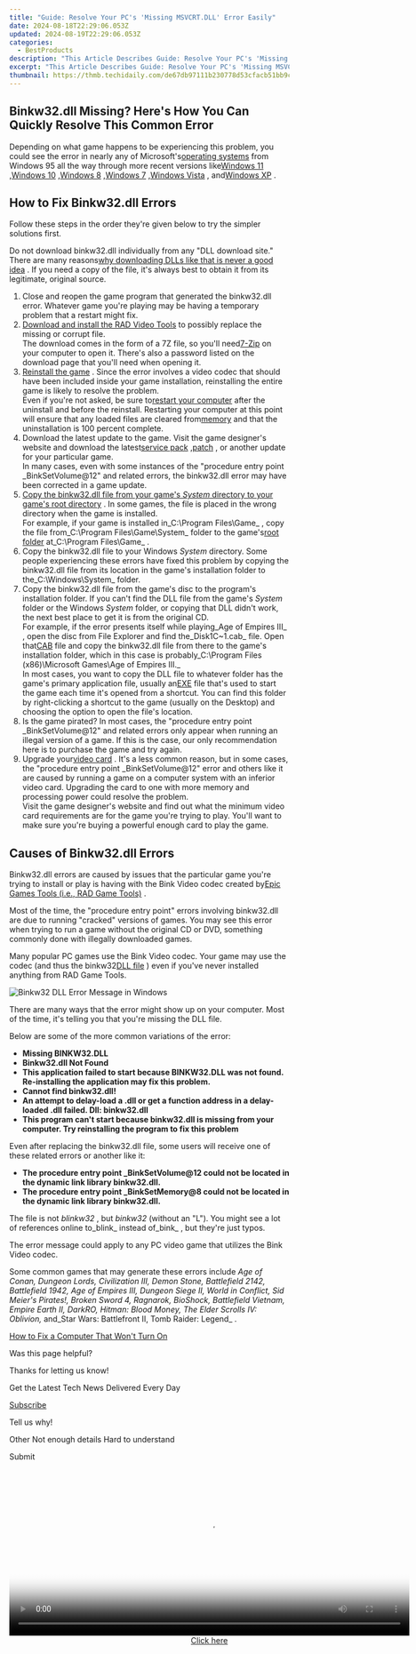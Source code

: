 ```yaml
---
title: "Guide: Resolve Your PC's 'Missing MSVCRT.DLL' Error Easily"
date: 2024-08-18T22:29:06.053Z
updated: 2024-08-19T22:29:06.053Z
categories:
  - BestProducts
description: "This Article Describes Guide: Resolve Your PC's 'Missing MSVCRT.DLL' Error Easily"
excerpt: "This Article Describes Guide: Resolve Your PC's 'Missing MSVCRT.DLL' Error Easily"
thumbnail: https://thmb.techidaily.com/de67db97111b230778d53cfacb51bb9c7a1356b2082aff96997373a5633f37e3.jpg
---
```


## Binkw32.dll Missing? Here's How You Can Quickly Resolve This Common Error
 Depending on what game happens to be experiencing this problem, you could see the error in nearly any of Microsoft's[operating systems](https://www.lifewire.com/operating-systems-2625912) from Windows 95 all the way through more recent versions like[Windows 11](https://www.lifewire.com/windows-11-5188930) ,[Windows 10](https://www.lifewire.com/windows-10-2626217) ,[Windows 8](https://www.lifewire.com/windows-8-2626235) ,[Windows 7](https://www.lifewire.com/windows-7-2626265) ,[Windows Vista](https://www.lifewire.com/windows-vista-2626311) , and[Windows XP](https://www.lifewire.com/windows-xp-2626354) .  

## How to Fix Binkw32.dll Errors

 Follow these steps in the order they're given below to try the simpler solutions first.  

 Do not download binkw32.dll individually from any "DLL download site." There are many reasons[why downloading DLLs like that is never a good idea](https://www.lifewire.com/important-reasons-not-to-download-dll-files-2624455) . If you need a copy of the file, it's always best to obtain it from its legitimate, original source.

1. Close and reopen the game program that generated the binkw32.dll error. Whatever game you're playing may be having a temporary problem that a restart might fix.
2. [Download and install the RAD Video Tools](http://www.radgametools.com/bnkdown.htm) to possibly replace the missing or corrupt file.  
 The download comes in the form of a 7Z file, so you'll need[7-Zip](https://7-zip.org/) on your computer to open it. There's also a password listed on the download page that you'll need when opening it.
3. [Reinstall the game](https://www.lifewire.com/what-is-the-proper-way-to-reinstall-a-software-program-2624478) . Since the error involves a video codec that should have been included inside your game installation, reinstalling the entire game is likely to resolve the problem.  
 Even if you're not asked, be sure to[restart your computer](https://www.lifewire.com/how-to-reboot-a-computer-2624568) after the uninstall and before the reinstall. Restarting your computer at this point will ensure that any loaded files are cleared from[memory](https://www.lifewire.com/what-is-random-access-memory-ram-2618159) and that the uninstallation is 100 percent complete.
4. Download the latest update to the game. Visit the game designer's website and download the latest[service pack](https://www.lifewire.com/what-is-a-service-pack-2626010) ,[patch](https://www.lifewire.com/what-is-a-patch-2625960) , or another update for your particular game.  
 In many cases, even with some instances of the "procedure entry point \_BinkSetVolume@12" and related errors, the binkw32.dll error may have been corrected in a game update.
5. [Copy the binkw32.dll file from your game's _System_ directory to your game's root directory](https://www.lifewire.com/how-do-i-copy-a-file-in-windows-2619210) . In some games, the file is placed in the wrong directory when the game is installed.  
 For example, if your game is installed in_C:\\Program Files\\Game_ , copy the file from_C:\\Program Files\\Game\\System_ folder to the game's[root folder](https://www.lifewire.com/what-is-a-root-folder-or-root-directory-2625989) at_C:\\Program Files\\Game_ .
6. Copy the binkw32.dll file to your Windows _System_ directory. Some people experiencing these errors have fixed this problem by copying the binkw32.dll file from its location in the game's installation folder to the_C:\\Windows\\System_ folder.
7. Copy the binkw32.dll file from the game's disc to the program's installation folder. If you can't find the DLL file from the game's _System_ folder or the Windows _System_ folder, or copying that DLL didn't work, the next best place to get it is from the original CD.  
 For example, if the error presents itself while playing_Age of Empires III_ , open the disc from File Explorer and find the_Disk1C\~1.cab_  file. Open that[CAB](https://www.lifewire.com/cab-file-4144227) file and copy the binkw32.dll file from there to the game's installation folder, which in this case is probably_C:\\Program Files (x86)\\Microsoft Games\\Age of Empires III._  
 In most cases, you want to copy the DLL file to whatever folder has the game's primary application file, usually an[EXE](https://www.lifewire.com/exe-file-2622732) file that's used to start the game each time it's opened from a shortcut. You can find this folder by right-clicking a shortcut to the game (usually on the Desktop) and choosing the option to open the file's location.
8. Is the game pirated? In most cases, the "procedure entry point \_BinkSetVolume@12" and related errors only appear when running an illegal version of a game. If this is the case, our only recommendation here is to purchase the game and try again.
9. Upgrade your[video card](https://www.lifewire.com/what-is-a-video-card-2618161) . It's a less common reason, but in some cases, the "procedure entry point \_BinkSetVolume@12" error and others like it are caused by running a game on a computer system with an inferior video card. Upgrading the card to one with more memory and processing power could resolve the problem.  
 Visit the game designer's website and find out what the minimum video card requirements are for the game you're trying to play. You'll want to make sure you're buying a powerful enough card to play the game.

## Causes of Binkw32.dll Errors

 Binkw32.dll errors are caused by issues that the particular game you're trying to install or play is having with the Bink Video codec created by[Epic Games Tools (i.e., RAD Game Tools)](http://www.radgametools.com/) .

 Most of the time, the "procedure entry point" errors involving binkw32.dll are due to running "cracked" versions of games. You may see this error when trying to run a game without the original CD or DVD, something commonly done with illegally downloaded games.

 Many popular PC games use the Bink Video codec. Your game may use the codec (and thus the binkw32[DLL file](https://www.lifewire.com/what-is-a-dll-file-2625852) ) even if you've never installed anything from RAD Game Tools.

![Binkw32 DLL Error Message in Windows](https://www.lifewire.com/thmb/zYf95q6hVZ_rYLRzH5ocfYfAzNM=/1500x0/filters:no_upscale():max_bytes(150000):strip_icc():format(webp)/binkw32-dll-error-message-585811475f9b586e029b6930.png)

 There are many ways that the error might show up on your computer. Most of the time, it's telling you that you're missing the DLL file.

 Below are some of the more common variations of the error:

* **Missing BINKW32.DLL**
* **Binkw32.dll Not Found**
* **This application failed to start because BINKW32.DLL was not found. Re-installing the application may fix this problem.**
* **Cannot find binkw32.dll!**
* **An attempt to delay-load a .dll or get a function address in a delay-loaded .dll failed. Dll: binkw32.dll**
* **This program can't start because binkw32.dll is missing from your computer. Try reinstalling the program to fix this problem**

 Even after replacing the binkw32.dll file, some users will receive one of these related errors or another like it:

* **The procedure entry point \_BinkSetVolume@12 could not be located in the dynamic link library binkw32.dll.**
* **The procedure entry point \_BinkSetMemory@8 could not be located in the dynamic link library binkw32.dll.**

 The file is not _blinkw32_ , but _binkw32_ (without an "L"). You might see a lot of references online to_blink_ instead of_bink_ , but they're just typos.

 The error message could apply to any PC video game that utilizes the Bink Video codec.

 Some common games that may generate these errors include _Age of Conan, Dungeon Lords, Civilization III, Demon Stone, Battlefield 2142, Battlefield 1942, Age of Empires III, Dungeon Siege II, World in Conflict, Sid Meier's Pirates!, Broken Sword 4, Ragnarok, BioShock, Battlefield Vietnam, Empire Earth II, DarkRO, Hitman: Blood Money, The Elder Scrolls IV: Oblivion,_ and_Star Wars: Battlefront II, Tomb Raider: Legend_ .

[How to Fix a Computer That Won't Turn On](https://www.lifewire.com/how-do-i-get-my-computer-fixed-2625167)

Was this page helpful?

Thanks for letting us know!

 Get the Latest Tech News Delivered Every Day

[Subscribe](https://www.lifewire.com/#)

Tell us why!

 Other  Not enough details  Hard to understand

 Submit

<ins class="adsbygoogle"
     style="display:block"
     data-ad-format="autorelaxed"
     data-ad-client="ca-pub-7571918770474297"
     data-ad-slot="1223367746"></ins>



<ins class="adsbygoogle"
     style="display:block"
     data-ad-client="ca-pub-7571918770474297"
     data-ad-slot="8358498916"
     data-ad-format="auto"
     data-full-width-responsive="true"></ins>



<!-- affiliate ads begin -->
<span id="1993652">
					<video width="720" height="300" style="cursor:pointer"
           poster="//a.impactradius-go.com/display-clicktoplayimage/1993652.jpeg"
           onclick="if(!this.playClicked){this.play();this.setAttribute('controls',true);this.playClicked=true;}">
	   <source src="//a.impactradius-go.com/display-ad/22993-1993652">
	   <img src="//a.impactradius-go.com/display-clicktoplayimage/1993652.jpeg" style="border: none; height: 100%; width: 100%; object-fit: contain">
	</video>
	<div style="width:720px;text-align:center"><a href="javascript:window.open(decodeURIComponent('https%3A%2F%2Fhomestyler.sjv.io%2Fc%2F5597632%2F1993652%2F22993'), '_blank');void(0);">Click here</a></div>
</span>
<img height="0" width="0" src="https://imp.pxf.io/i/5597632/1993652/22993" style="position:absolute;visibility:hidden;" border="0" />
<!-- affiliate ads end -->